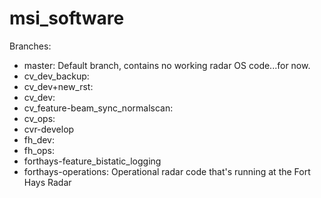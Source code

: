 # msi_software

Branches:
- master: Default branch, contains no working radar OS code...for now.
- cv_dev_backup:
- cv_dev+new_rst:
- cv_dev:
- cv_feature-beam_sync_normalscan:
- cv_ops:
- cvr-develop
- fh_dev:
- fh_ops:
- forthays-feature_bistatic_logging
- forthays-operations: Operational radar code that's running at the Fort Hays Radar
